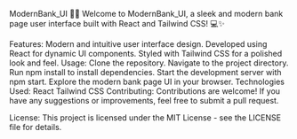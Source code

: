 ModernBank_UI 💼🎨
Welcome to ModernBank_UI, a sleek and modern bank page user interface built with React and Tailwind CSS! 💻✨

Features:
Modern and intuitive user interface design.
Developed using React for dynamic UI components.
Styled with Tailwind CSS for a polished look and feel.
Usage:
Clone the repository.
Navigate to the project directory.
Run npm install to install dependencies.
Start the development server with npm start.
Explore the modern bank page UI in your browser.
Technologies Used:
React
Tailwind CSS
Contributing:
Contributions are welcome! If you have any suggestions or improvements, feel free to submit a pull request.

License:
This project is licensed under the MIT License - see the LICENSE file for details.
